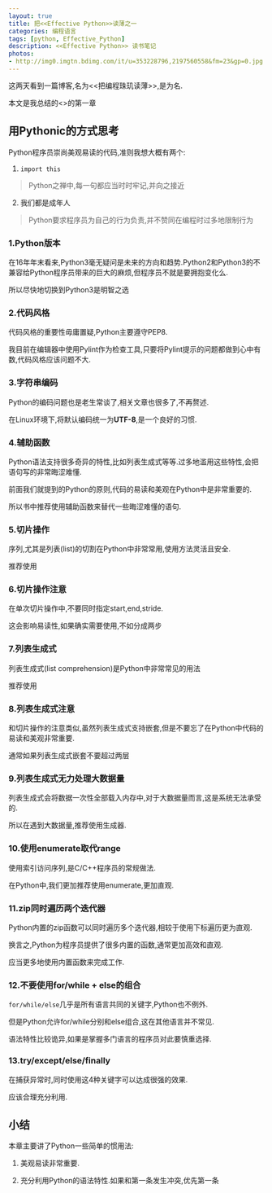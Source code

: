 ```yaml
---
layout: true
title: 把<<Effective Python>>读薄之一
categories: 编程语言
tags: [python, Effective_Python]
description: <<Effective Python>> 读书笔记
photos:
- http://img0.imgtn.bdimg.com/it/u=353228796,2197560558&fm=23&gp=0.jpg
---
```


这两天看到一篇博客,名为<<把编程珠玑读薄>>,是为名.

本文是我总结的<<Effective Python>>的第一章

<!--more-->

## 用Pythonic的方式思考

Python程序员崇尚美观易读的代码,准则我想大概有两个:

1. `import this`
> Python之禅中,每一句都应当时时牢记,并向之接近

2. 我们都是成年人
> Python要求程序员为自己的行为负责,并不赞同在编程时过多地限制行为


### 1.Python版本

在16年年末看来,Python3毫无疑问是未来的方向和趋势.Python2和Python3的不兼容给Python程序员带来的巨大的麻烦,但程序员不就是要拥抱变化么.

所以尽快地切换到Python3是明智之选

### 2.代码风格

代码风格的重要性毋庸置疑,Python主要遵守PEP8.

我目前在编辑器中使用Pylint作为检查工具,只要将Pylint提示的问题都做到心中有数,代码风格应该问题不大.

### 3.字符串编码

Python的编码问题也是老生常谈了,相关文章也很多了,不再赘述.

在Linux环境下,将默认编码统一为**UTF-8**,是一个良好的习惯.

### 4.辅助函数

Python语法支持很多奇异的特性,比如列表生成式等等.过多地滥用这些特性,会把语句写的非常晦涩难懂.

前面我们就提到的Python的原则,代码的易读和美观在Python中是非常重要的.

所以书中推荐使用辅助函数来替代一些晦涩难懂的语句.

### 5.切片操作

序列,尤其是列表(list)的切割在Python中非常常用,使用方法灵活且安全.

推荐使用

### 6.切片操作注意

在单次切片操作中,不要同时指定start,end,stride.

这会影响易读性,如果确实需要使用,不如分成两步

### 7.列表生成式

列表生成式(list comprehension)是Python中非常常见的用法

推荐使用

### 8.列表生成式注意

和切片操作的注意类似,虽然列表生成式支持嵌套,但是不要忘了在Python中代码的易读和美观非常重要.

通常如果列表生成式嵌套不要超过两层

### 9.列表生成式无力处理大数据量

列表生成式会将数据一次性全部载入内存中,对于大数据量而言,这是系统无法承受的.

所以在遇到大数据量,推荐使用生成器.

### 10.使用enumerate取代range

使用索引访问序列,是C/C++程序员的常规做法.

在Python中,我们更加推荐使用enumerate,更加直观.

### 11.zip同时遍历两个迭代器

Python内置的zip函数可以同时遍历多个迭代器,相较于使用下标遍历更为直观.

换言之,Python为程序员提供了很多内置的函数,通常更加高效和直观.

应当更多地使用内置函数来完成工作.

### 12.不要使用for/while + else的组合

`for/while/else`几乎是所有语言共同的关键字,Python也不例外.

但是Python允许for/while分别和else组合,这在其他语言并不常见.

语法特性比较诡异,如果是掌握多门语言的程序员对此要慎重选择.

### 13.try/except/else/finally

在捕获异常时,同时使用这4种关键字可以达成很强的效果.

应该合理充分利用.


## 小结

本章主要讲了Python一些简单的惯用法:

1. 美观易读非常重要.

2. 充分利用Python的语法特性.如果和第一条发生冲突,优先第一条





